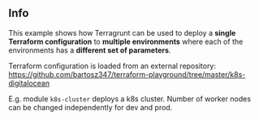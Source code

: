 ## Info

This example shows how Terragrunt can be used to deploy a **single Terraform configuration** to **multiple environments** where each of the environments has a **different set of parameters**.

Terraform configuration is loaded from an external repository: https://github.com/bartosz347/terraform-playground/tree/master/k8s-digitalocean

E.g. module `k8s-cluster` deploys a k8s cluster. Number of worker nodes can be changed independently for dev and prod.
